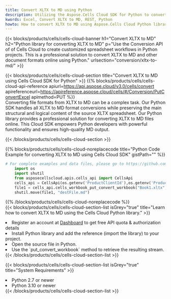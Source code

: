 ```yaml
---
title: Convert XLTX to MD using Python 
description: Utilizing the Aspose.Cells Cloud SDK for Python to convert a XLTX format file to a MD format file. 
kwords: Excel, Convert XLTX to MD, REST, Python
howto: How to convert XLTX to MD using Aspose.Cells Cloud Python library.
---
```



{{< blocks/products/cells/cells-cloud-banner h1="Convert XLTX to MD" h2="Python library for converting XLTX to MD" p="Use the Conversion API of of Cells Cloud to create customized spreadsheet workflows in Python projects. This is a professional solution to convert XLTX to MD and other document formats online using Python." urlsection="conversion/xltx-to-md/" >}}

{{< blocks/products/cells/cells-cloud-section  title="Convert XLTX to MD using Cells Cloud SDK for Python" >}}
{{% blocks/products/cells/cells-cloud-api-reference  apiurl=https://api.aspose.cloud/v3.0/cells/convert  apireferenceurl=https://apireference.aspose.cloud/cells/#/Conversion/PutConvertExcel  apimethod=PUT %}}
<br/>
Converting file formats from XLTX to MD can be a complex task. Our Python SDK handles all XLTX to MD format conversions while preserving the main structural and logical content of the source XLTX spreadsheet. Our Python library provides a professional solution for converting XLTX to MD files online. This Cloud SDK empowers Python developers with powerful functionality and ensures high-quality MD output.

{{< /blocks/products/cells/cells-cloud-section >}}

{{% blocks/products/cells/cells-cloud-noreplacecode title="Python Code Example for converting XLTX to MD using Cells Cloud SDK" gistPath="" %}}
 
```python
# For complete examples and data files, please go to https://github.com/aspose-cells-cloud/aspose-cells-cloud-python/
    import os
    import shutil
    from asposecellscloud.apis.cells_api import CellsApi
    cells_api = CellsApi(os.getenv('ProductClientId'),os.getenv('ProductClientSecret'))
    file1 = cells_api.cells_workbook_put_convert_workbook("Book1.xltx",format="md")
    shutil.move(file1, "destFile.md")     
```
 
{{% /blocks/products/cells/cells-cloud-noreplacecode  %}}
<br/>
{{< blocks/products/cells/cells-cloud-section-list isGrey="true"  title="Learn how to convert XLTX to MD using the Cells Cloud Python library." >}}
<li>Register an account at <a href="https://dashboard.aspose.cloud/">Dashboard</a> to get free API quota & authorization details</li>
<li>Install Python library and add the reference (import the library) to your project.</li>
<li>Open the source file in Python.</li>
<li>Use the `put_convert_workbook` method to retrieve the resulting stream.</li>
{{< /blocks/products/cells/cells-cloud-section-list >}}

{{< blocks/products/cells/cells-cloud-section-list isGrey="true"  title="System Requirements" >}}
<li>Python 2.7 or newer</li>
<li>Python 3.10 or newer</li>
{{< /blocks/products/cells/cells-cloud-section-list >}}
